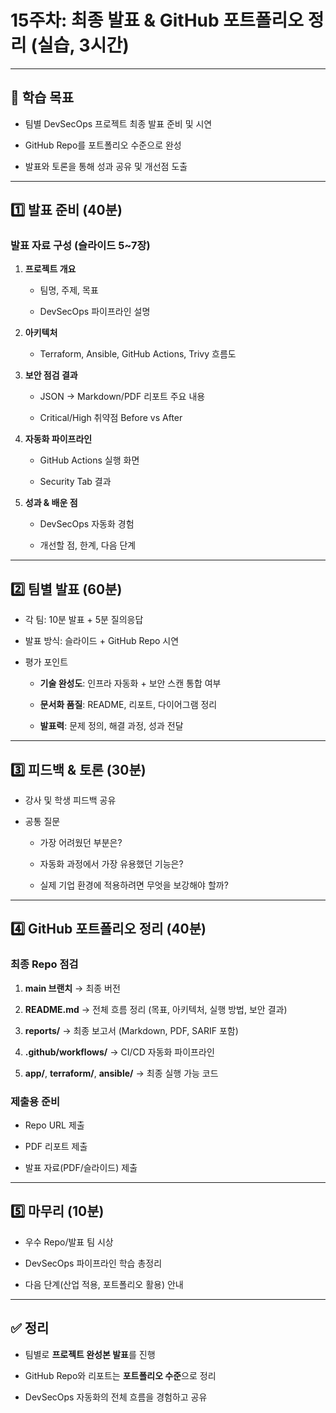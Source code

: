 # 15주차: 최종 발표 & GitHub 포트폴리오 정리 (실습, 3시간)

---

## 🎯 학습 목표

- 팀별 DevSecOps 프로젝트 최종 발표 준비 및 시연
    
- GitHub Repo를 포트폴리오 수준으로 완성
    
- 발표와 토론을 통해 성과 공유 및 개선점 도출
    

---
<!-- _class: medium -->

## 1️⃣ 발표 준비 (40분)

### 발표 자료 구성 (슬라이드 5~7장)

1. **프로젝트 개요**
    
    - 팀명, 주제, 목표
        
    - DevSecOps 파이프라인 설명
        
2. **아키텍처**
    
    - Terraform, Ansible, GitHub Actions, Trivy 흐름도
        
3. **보안 점검 결과**
    
    - JSON → Markdown/PDF 리포트 주요 내용
        
    - Critical/High 취약점 Before vs After
        
4. **자동화 파이프라인**
    
    - GitHub Actions 실행 화면
        
    - Security Tab 결과
        
5. **성과 & 배운 점**
    
    - DevSecOps 자동화 경험
        
    - 개선할 점, 한계, 다음 단계
        

---

## 2️⃣ 팀별 발표 (60분)

- 각 팀: 10분 발표 + 5분 질의응답
    
- 발표 방식: 슬라이드 + GitHub Repo 시연
    
- 평가 포인트
    
    - **기술 완성도**: 인프라 자동화 + 보안 스캔 통합 여부
        
    - **문서화 품질**: README, 리포트, 다이어그램 정리
        
    - **발표력**: 문제 정의, 해결 과정, 성과 전달
        

---

## 3️⃣ 피드백 & 토론 (30분)

- 강사 및 학생 피드백 공유
    
- 공통 질문
    
    - 가장 어려웠던 부분은?
        
    - 자동화 과정에서 가장 유용했던 기능은?
        
    - 실제 기업 환경에 적용하려면 무엇을 보강해야 할까?
        

---
<!-- _class: medium -->

## 4️⃣ GitHub 포트폴리오 정리 (40분)

### 최종 Repo 점검

1. **main 브랜치** → 최종 버전
    
2. **README.md** → 전체 흐름 정리 (목표, 아키텍처, 실행 방법, 보안 결과)
    
3. **reports/** → 최종 보고서 (Markdown, PDF, SARIF 포함)
    
4. **.github/workflows/** → CI/CD 자동화 파이프라인
    
5. **app/**, **terraform/**, **ansible/** → 최종 실행 가능 코드
    

### 제출용 준비

- Repo URL 제출
    
- PDF 리포트 제출
    
- 발표 자료(PDF/슬라이드) 제출
    

---

## 5️⃣ 마무리 (10분)

- 우수 Repo/발표 팀 시상
    
- DevSecOps 파이프라인 학습 총정리
    
- 다음 단계(산업 적용, 포트폴리오 활용) 안내
    

---

## ✅ 정리

- 팀별로 **프로젝트 완성본 발표**를 진행
    
- GitHub Repo와 리포트는 **포트폴리오 수준**으로 정리
    
- DevSecOps 자동화의 전체 흐름을 경험하고 공유
    


